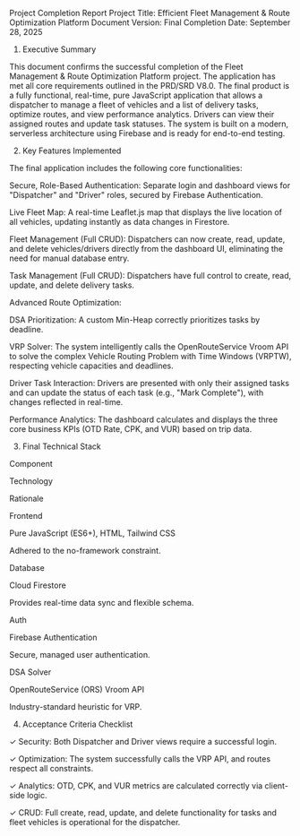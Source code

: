 Project Completion Report
Project Title: Efficient Fleet Management & Route Optimization Platform
Document Version: Final
Completion Date: September 28, 2025

1. Executive Summary

This document confirms the successful completion of the Fleet Management & Route Optimization Platform project. The application has met all core requirements outlined in the PRD/SRD V8.0. The final product is a fully functional, real-time, pure JavaScript application that allows a dispatcher to manage a fleet of vehicles and a list of delivery tasks, optimize routes, and view performance analytics. Drivers can view their assigned routes and update task statuses. The system is built on a modern, serverless architecture using Firebase and is ready for end-to-end testing.

2. Key Features Implemented

The final application includes the following core functionalities:

Secure, Role-Based Authentication: Separate login and dashboard views for "Dispatcher" and "Driver" roles, secured by Firebase Authentication.

Live Fleet Map: A real-time Leaflet.js map that displays the live location of all vehicles, updating instantly as data changes in Firestore.

Fleet Management (Full CRUD): Dispatchers can now create, read, update, and delete vehicles/drivers directly from the dashboard UI, eliminating the need for manual database entry.

Task Management (Full CRUD): Dispatchers have full control to create, read, update, and delete delivery tasks.

Advanced Route Optimization:

DSA Prioritization: A custom Min-Heap correctly prioritizes tasks by deadline.

VRP Solver: The system intelligently calls the OpenRouteService Vroom API to solve the complex Vehicle Routing Problem with Time Windows (VRPTW), respecting vehicle capacities and deadlines.

Driver Task Interaction: Drivers are presented with only their assigned tasks and can update the status of each task (e.g., "Mark Complete"), with changes reflected in real-time.

Performance Analytics: The dashboard calculates and displays the three core business KPIs (OTD Rate, CPK, and VUR) based on trip data.

3. Final Technical Stack

Component

Technology

Rationale

Frontend

Pure JavaScript (ES6+), HTML, Tailwind CSS

Adhered to the no-framework constraint.

Database

Cloud Firestore

Provides real-time data sync and flexible schema.

Auth

Firebase Authentication

Secure, managed user authentication.

DSA Solver

OpenRouteService (ORS) Vroom API

Industry-standard heuristic for VRP.

4. Acceptance Criteria Checklist

✓ Security: Both Dispatcher and Driver views require a successful login.

✓ Optimization: The system successfully calls the VRP API, and routes respect all constraints.

✓ Analytics: OTD, CPK, and VUR metrics are calculated correctly via client-side logic.

✓ CRUD: Full create, read, update, and delete functionality for tasks and fleet vehicles is operational for the dispatcher.


